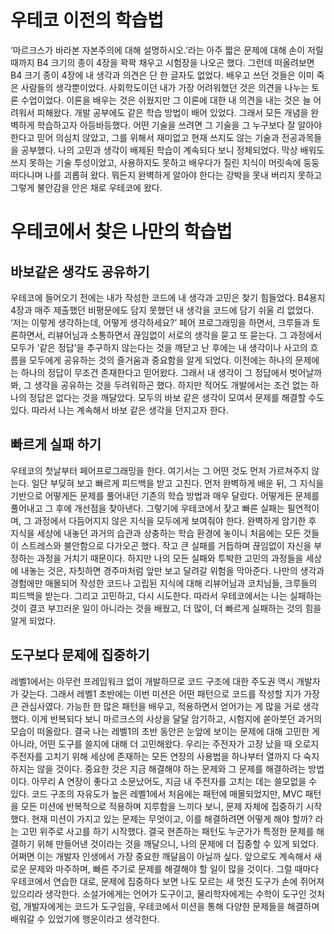 # 우테코 이전의 학습법

 ‘마르크스가 바라본 자본주의에 대해 설명하시오.’라는 아주 짧은 문제에 대해 손이 저릴 때까지 B4 크기의 종이 4장을 꽉꽉 채우고 시험장을 나오곤 했다. 그런데 떠올려보면 B4 크기 종이 4장에 내 생각과 의견은 단 한 글자도 없었다. 배우고 쓰던 것들은 이미 죽은 사람들의 생각뿐이었다. 사회학도이던 내가 가장 어려워했던 것은 의견을 나누는 토론 수업이었다. 이론을 배우는 것은 쉬웠지만 그 이론에 대한 내 의견을 내는 것은 늘 어려워서 피해왔다.
개발 공부에도 같은 학습 방법이 배어 있었다. 그래서 모든 개념을 완벽하게 학습하고자 아등바등했다. 어떤 기술을 쓰려면 그 기술을 그 누구보다 잘 알아야 한다고 믿어 의심치 않았고, 그를 위해서 재미없고 현재 쓰지도 않는 기술과 전공과목들을 공부했다. 나의 고민과 생각이 배제된 학습이 계속되다 보니 정체되었다. 막상 배워도 쓰지 못하는 기술 투성이었고, 사용하지도 못하고 배우다가 질린 지식이 머릿속에 둥둥 떠다니며 나를 괴롭혀 왔다. 뭐든지 완벽하게 알아야 한다는 강박을 못내 버리지 못하고 그렇게 불안감을 안은 채로 우테코에 왔다.

# 우테코에서 찾은 나만의 학습법
## 바보같은 생각도 공유하기
우테코에 들어오기 전에는 내가 작성한 코드에 내 생각과 고민은 찾기 힘들었다. B4용지 4장과 매주 제출했던 비평문에도 담지 못했던 내 생각을 코드에 담기 쉬울 리 없었다. <br/>
‘저는 이렇게 생각하는데, 어떻게 생각하세요?’
페어 프로그래밍을 하면서, 크루들과 토론하면서, 리뷰어님과 소통하면서 끊임없이 서로의 생각을 묻고 또 묻는다.
그 과정에서 모두가 ‘같은 정답’을 추구하지 않는다는 것을 깨닫고 난 후에는 내 생각이나 사고의 흐름을 모두에게 공유하는 것의 즐거움과 중요함을 알게 되었다.
이전에는 하나의 문제에는 하나의 정답이 무조건 존재한다고 믿어왔다. 그래서 내 생각이 그 정답에서 벗어날까 봐, 그 생각을 공유하는 것을 두려워하곤 했다.
하지만 적어도 개발에서는 조건 없는 하나의 정답은 없다는 것을 깨달았다. 모두의 바보 같은 생각이 모여서 문제를 해결할 수도 있다. 따라서 나는 계속해서 바보 같은 생각을 던지고자 한다.


## 빠르게 실패 하기 
우테코의 첫날부터 페어프로그래밍을 한다. 여기서는 그 어떤 것도 먼저 가르쳐주지 않는다. 일단 부딪혀 보고 빠르게 피드백을 받고 고친다. 먼저 완벽하게 배운 뒤, 그 지식을 기반으로 어떻게든 문제를 풀어내던 기존의 학습 방법과 매우 달랐다. 어떻게든 문제를 풀어내고 그 후에 개선점을 찾아낸다. 그렇기에 우테코에서 잦고 빠른 실패는 필연적이며, 그 과정에서 다듬어지지 않은 지식을 모두에게 보여줘야 한다. 완벽하게 암기한 후 지식을 세상에 내놓던 과거의 습관과 상충하는 학습 환경에 놓이니 처음에는 모든 것들이 스트레스와 불안함으로 다가오곤 했다. 
작고 큰 실패를 거듭하며 끊임없이 자신을 부정하는 과정을 거치기 때문이다. 하지만 나의 모든 실패와 투박한 고민의 과정들을 세상에 내놓는 것은, 자칫하면 경주마처럼 앞만 보고 달려갈 위험을 막아준다. 나만의 생각과 경험에만 매몰되어 작성한 코드나 고립된 지식에 대해 리뷰어님과 코치님들, 크루들의 피드백을 받는다. 그리고 고민하고, 다시 시도한다. 따라서 우테코에서는 나는 실패하는 것이 결코 부끄러운 일이 아니라는 것을 배웠고, 더 많이, 더 빠르게 실패하는 것의 힘을 알게 되었다.

## 도구보다 문제에 집중하기 
레벨1에서는 아무런 프레임워크 없이 개발하므로 코드 구조에 대한 주도권 역시 개발자가 갖는다. 그래서 레벨1 초반에는 이번 미션은 어떤 패턴으로 코드를 작성할 지가 가장 큰 관심사였다. 가능한 한 많은 패턴을 배우고, 적용하면서 얻어가는 게 많을 거로 생각했다. 이게 반복되다 보니 마르크스의 사상을 달달 암기하고, 시험지에 쏟아붓던 과거의 모습이 떠올랐다.
결국 나는 레벨1의 초반 동안은 눈앞에 보이는 문제에 대해 고민한 게 아니라, 어떤 도구를 쓸지에 대해 더 고민해왔다.
우리는 주전자가 고장 났을 때 오로지 주전자를 고치기 위해 세상에 존재하는 모든 연장의 사용법을 하나부터 열까지 다 숙지하지는 않을 것이다.
중요한 것은 지금 해결해야 하는 문제와 그 문제를 해결하려는 방법이다. 아무리 A 연장이 좋다고 소문났어도, 지금 내 주전자를 고치는 데는 쓸모없을 수 있다.
코드 구조의 자유도가 높은 레벨1에서 처음에는 패턴에 매몰되었지만, MVC 패턴을 모든 미션에 반복적으로 적용하며 지루함을 느끼다 보니, 문제 자체에 집중하기 시작했다. 현재 미션이 가지고 있는 문제는 무엇이고, 이를 해결하려면 어떻게 해야 할까? 라는 고민 위주로 사고를 하기 시작했다. 결국 현존하는 패턴도 누군가가 특정한 문제를 해결하기 위해 만들어낸 것이라는 것을 깨달으니, 나의 문제에 더 집중할 수 있게 되었다.
어쩌면 이는 개발자 인생에서 가장 중요한 깨달음이 아닐까 싶다. 앞으로도 계속해서 새로운 문제와 마주하며, 빠른 주기로 문제를 해결해야 할 일이 많을 것이다. 그럴 때마다 우테코에서 연습한 대로, 문제에 집중하다 보면 나도 모르는 새 멋진 도구가 손에 쥐어져 있으리라 생각한다.
소설가에게는 언어가 도구이고, 물리학자에게는 수학이 도구인 것처럼, 개발자에게는 코드가 도구임을, 우테코에서 미션을 통해 다양한 문제들을 해결하며 배워갈 수 있었기에 행운이라고 생각한다. 






